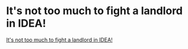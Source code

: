 # It's not too much to fight a landlord in IDEA!
[It's not too much to fight a landlord in IDEA!](https://aiwithcloud.com/2022/09/16/its_not_too_much_to_fight_a_landlord_in_idea/)